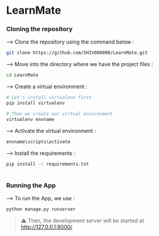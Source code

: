 
# LearnMate
</div>

### Cloning the repository

--> Clone the repository using the command below :
```bash
git clone https://github.com/SHIV000000/LearnMate.git

```

--> Move into the directory where we have the project files : 
```bash
cd LearnMate

```

--> Create a virtual environment :
```bash
# Let's install virtualenv first
pip install virtualenv

# Then we create our virtual environment
virtualenv envname

```

--> Activate the virtual environment :
```bash
envname\scripts\activate

```

--> Install the requirements :
```bash
pip install -r requirements.txt

```

#

### Running the App

--> To run the App, we use :
```bash
python manage.py runserver

```

> ⚠ Then, the development server will be started at http://127.0.0.1:8000/

